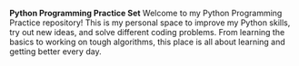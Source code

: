 <b>Python Programming Practice Set</b>
Welcome to my Python Programming Practice repository! This is my personal space to improve my Python skills, try out new ideas, and solve different coding problems. From learning the basics to working on tough algorithms, this place is all about learning and getting better every day.
